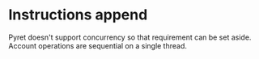 # Instructions append

Pyret doesn't support concurrency so that requirement can be set aside. Account operations are sequential on a single thread.
